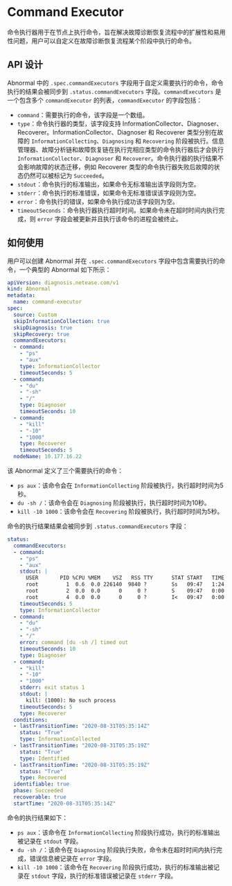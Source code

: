 # Command Executor

命令执行器用于在节点上执行命令，旨在解决故障诊断恢复流程中的扩展性和易用性问题，用户可以自定义在故障诊断恢复流程某个阶段中执行的命令。

## API 设计

Abnormal 中的 `.spec.commandExecutors` 字段用于自定义需要执行的命令，命令执行的结果会被同步到 `.status.commandExecutors` 字段。`commandExecutors` 是一个包含多个 `commandExecutor` 的列表，`commandExecutor` 的字段包括：

* `command`：需要执行的命令，该字段是一个数组。
* `type`：命令执行器的类型，该字段支持 InformationCollector、Diagnoser、Recoverer。InformationCollector、Diagnoser 和 Recoverer 类型分别在故障的 `InformationCollecting`、`Diagnosing` 和 `Recovering` 阶段被执行。信息管理器、故障分析链和故障恢复链在执行完相应类型的命令执行器后才会执行 `InformationCollector`、`Diagnoser` 和 `Recoverer`。命令执行器的执行结果不会影响故障的状态迁移，例如 Recoverer 类型的命令执行器失败后故障的状态仍然可以被标记为 `Succeeded`。
* `stdout`：命令执行的标准输出，如果命令无标准输出该字段则为空。
* `stderr`：命令执行的标准错误，如果命令无标准错误该字段则为空。
* `error`：命令执行的错误，如果命令执行成功该字段则为空。
* `timeoutSeconds`：命令执行器执行超时时间。如果命令未在超时时间内执行完成，则 `error` 字段会被更新并且执行该命令的进程会被终止。

## 如何使用

用户可以创建 Abnormal 并在 `.spec.commandExecutors` 字段中包含需要执行的命令，一个典型的 Abnormal 如下所示：

```yaml
apiVersion: diagnosis.netease.com/v1
kind: Abnormal
metadata:
  name: command-executor
spec:
  source: Custom
  skipInformationCollection: true
  skipDiagnosis: true
  skipRecovery: true
  commandExecutors:
  - command:
    - "ps"
    - "aux"
    type: InformationCollector
    timeoutSeconds: 5
  - command:
    - "du"
    - "-sh"
    - "/"
    type: Diagnoser
    timeoutSeconds: 10
  - command:
    - "kill"
    - "-10"
    - "1000"
    type: Recoverer
    timeoutSeconds: 5
  nodeName: 10.177.16.22
```

该 Abnormal 定义了三个需要执行的命令：

* `ps aux`：该命令会在 `InformationCollecting` 阶段被执行，执行超时时间为5秒。
* `du -sh /`：该命令会在 `Diagnosing` 阶段被执行，执行超时时间为10秒。
* `kill -10 1000`：该命令会在 `Recovering` 阶段被执行，执行超时时间为5秒。

命令的执行结果结果会被同步到 `.status.commandExecutors` 字段：

```yaml
status:
  commandExecutors:
  - command:
    - "ps"
    - "aux"
    stdout: |
      USER       PID %CPU %MEM    VSZ   RSS TTY      STAT START   TIME COMMAND
      root         1  0.6  0.0 226140  9840 ?        Ss   09:47   1:24 /sbin/init splash
      root         2  0.0  0.0      0     0 ?        S    09:47   0:00 [kthreadd]
      root         4  0.0  0.0      0     0 ?        I<   09:47   0:00 [kworker/0:0H]
    timeoutSeconds: 5
    type: InformationCollector
  - command:
    - "du"
    - "-sh"
    - "/"
    error: command [du -sh /] timed out
    timeoutSeconds: 10
    type: Diagnoser
  - command:
    - "kill"
    - "-10"
    - "1000"
    stderr: exit status 1
    stdout: |
      kill: (1000): No such process
    timeoutSeconds: 5
    type: Recoverer
  conditions:
  - lastTransitionTime: "2020-08-31T05:35:14Z"
    status: "True"
    type: InformationCollected
  - lastTransitionTime: "2020-08-31T05:35:19Z"
    status: "True"
    type: Identified
  - lastTransitionTime: "2020-08-31T05:35:19Z"
    status: "True"
    type: Recovered
  identifiable: true
  phase: Succeeded
  recoverable: true
  startTime: "2020-08-31T05:35:14Z"
```

命令的执行结果如下：

* `ps aux`：该命令在 `InformationCollecting` 阶段执行成功，执行的标准输出被记录在 `stdout` 字段。
* `du -sh /`：该命令在 `Diagnosing` 阶段执行失败，命令未在超时时间内执行完成，错误信息被记录在 `error` 字段。
* `kill -10 1000`：该命令在 `Recovering` 阶段执行成功，执行的标准输出被记录在 `stdout` 字段，执行的标准错误被记录在 `stderr` 字段。
